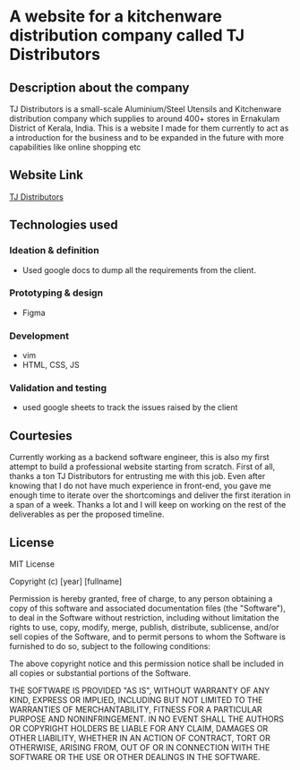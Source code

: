 # A website for a kitchenware distribution company called TJ Distributors

## Description about the company
TJ Distributors is a small-scale Aluminium/Steel Utensils and Kitchenware distribution company 
which supplies to around 400+ stores in Ernakulam District of Kerala, India. This is a website I 
made for them currently to act as a introduction for the business and to be expanded in the future with
more capabilities like online shopping etc

## Website Link 
[TJ Distributors](https://kevinjosep.github.io/TJ_Landing_Page/)


## Technologies used

### Ideation & definition
- Used google docs to dump all the requirements from the client.

### Prototyping & design
- Figma

### Development
- vim
- HTML, CSS, JS
  
### Validation and testing
- used google sheets to track the issues raised by the client

## Courtesies 
Currently working as a backend software engineer, this is also my first attempt to build a professional
website starting from scratch. First of all, thanks a ton TJ Distributors for entrusting me with this job.
Even after knowing that I do not have much experience in front-end, you gave me enough time to iterate over
the shortcomings and deliver the first iteration in a span of a week. Thanks a lot and I will keep on working
on the rest of the deliverables as per the proposed timeline.

## License

MIT License

Copyright (c) [year] [fullname]

Permission is hereby granted, free of charge, to any person obtaining a copy
of this software and associated documentation files (the "Software"), to deal
in the Software without restriction, including without limitation the rights
to use, copy, modify, merge, publish, distribute, sublicense, and/or sell
copies of the Software, and to permit persons to whom the Software is
furnished to do so, subject to the following conditions:

The above copyright notice and this permission notice shall be included in all
copies or substantial portions of the Software.

THE SOFTWARE IS PROVIDED "AS IS", WITHOUT WARRANTY OF ANY KIND, EXPRESS OR
IMPLIED, INCLUDING BUT NOT LIMITED TO THE WARRANTIES OF MERCHANTABILITY,
FITNESS FOR A PARTICULAR PURPOSE AND NONINFRINGEMENT. IN NO EVENT SHALL THE
AUTHORS OR COPYRIGHT HOLDERS BE LIABLE FOR ANY CLAIM, DAMAGES OR OTHER
LIABILITY, WHETHER IN AN ACTION OF CONTRACT, TORT OR OTHERWISE, ARISING FROM,
OUT OF OR IN CONNECTION WITH THE SOFTWARE OR THE USE OR OTHER DEALINGS IN THE
SOFTWARE.
